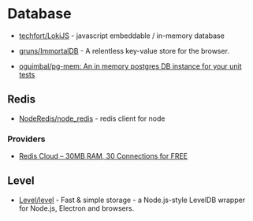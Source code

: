 # Database

- [techfort/LokiJS](https://github.com/techfort/LokiJS) - javascript embeddable / in-memory database

- [gruns/ImmortalDB](https://github.com/gruns/ImmortalDB) - A relentless key-value store for the browser.

- [oguimbal/pg-mem: An in memory postgres DB instance for your unit tests](https://github.com/oguimbal/pg-mem)

## Redis

- [NodeRedis/node_redis](https://github.com/NodeRedis/node_redis) - redis client for node

### Providers

- [Redis Cloud – 30MB RAM, 30 Connections for FREE](https://redislabs.com/blog/redis-cloud-30mb-ram-30-connections-for-free/)

## Level

- [Level/level](https://github.com/Level/level) - Fast & simple storage - a Node.js-style LevelDB wrapper for Node.js, Electron and browsers.

